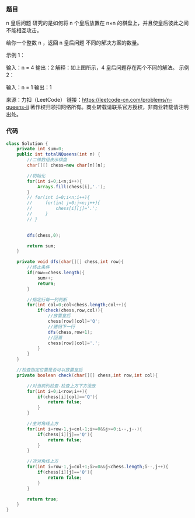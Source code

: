### 题目

n 皇后问题 研究的是如何将 n 个皇后放置在 n×n 的棋盘上，并且使皇后彼此之间不能相互攻击。

给你一个整数 n ，返回 n 皇后问题 不同的解决方案的数量。

 

示例 1：


输入：n = 4
输出：2
解释：如上图所示，4 皇后问题存在两个不同的解法。
示例 2：

输入：n = 1
输出：1

来源：力扣（LeetCode）
链接：https://leetcode-cn.com/problems/n-queens-ii
著作权归领扣网络所有。商业转载请联系官方授权，非商业转载请注明出处。



### 代码

```java
class Solution {
    private int sum=0;
    public int totalNQueens(int n) {
        //二维数组表示棋盘
        char[][] chess=new char[n][n];

        //初始化
        for(int i=0;i<n;i++){
            Arrays.fill(chess[i],'.');
        }
        // for(int i=0;i<n;i++){
        //     for(int j=0;j<n;j++){
        //         chess[i][j]='.';
        //     }
        // }

        
        dfs(chess,0);

        return sum;
    }

    private void dfs(char[][] chess,int row){
        //终止条件
        if(row==chess.length){
            sum++;
            return;
        }

        //指定行每一列判断
        for(int col=0;col<chess.length;col++){
            if(check(chess,row,col)){
                //放置皇后
                chess[row][col]='Q';
                //递归下一行
                dfs(chess,row+1);
                //回溯
                chess[row][col]='.';
            }
        }
    }

    //检查指定位置是否可以放置皇后
    private boolean check(char[][] chess,int row,int col){

        //对当前列检查-检查上方下方没放
        for(int i=0;i<row;i++){
            if(chess[i][col]=='Q'){
                return false;
            }
        }

        //主对角线上方
        for(int i=row-1,j=col-1;i>=0&&j>=0;i--,j--){
            if(chess[i][j]=='Q'){
                return false;
            }
        }

        //次对角线上方
        for(int i=row-1,j=col+1;i>=0&&j<chess.length;i--,j++){
            if(chess[i][j]=='Q'){
                return false;
            }
        }

        return true;
    }
}
```

